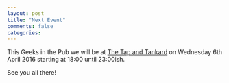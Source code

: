 ```yaml
---
layout: post
title: "Next Event"
comments: false
categories:
---
```

This Geeks in the Pub we will be at [The Tap and Tankard](http://www.tapandtankard.co.uk/) on Wednesday 6th April 2016 starting at 18:00 until 23:00ish.

See you all there!
 